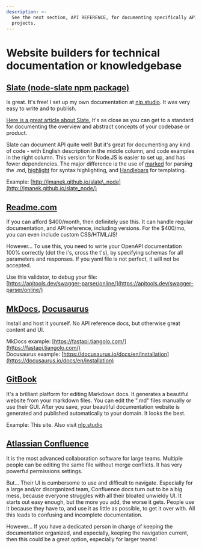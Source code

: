 ```yaml
---
description: >-
  See the next section, API REFERENCE, for documenting specifically API
  projects.
---
```


# Website builders for technical documentation or knowledgebase

## [Slate \(node-slate npm package\)](https://github.com/sdelements/node-slate)

Is great. It's free! I set up my own documentation at [nlp.studio](https://nlp.studio). It was very easy to write and to publish.

[Here is a great article about Slate.](https://www.bitgo.com/blog/using-openapi-at-bitgo) It's as close as you can get to a standard for documenting the overview and abstract concepts of your codebase or product.

Slate can document API quite well!  But it's great for documenting any kind of code - with English description in the middle column, and code examples in the right column. This version for Node.JS is easier to set up, and has fewer dependencies. The major difference is the use of [marked](https://github.com/chjj/marked) for parsing the .md, [highlight](https://highlightjs.org/) for syntax highlighting, and [Handlebars](http://handlebarsjs.com/) for templating.

Example: [http://jmanek.github.io/slate\_node](http://jmanek.github.io/slate_node/)

## [Readme.com](https://Readme.com)

If you can afford $400/month, then definitely use this. It can handle regular documentation, and API reference, including versions. For the $400/mo, you can even include custom CSS/HTML/JS!

However... To use this,  you need to write your OpenAPI documentation 100% correctly \(dot the i's, cross the t's\), by specifying schemas for all parameters and responses. If you yaml file is not perfect, it will not be accepted.

Use this validator, to debug your file:  
[https://apitools.dev/swagger-parser/online/](https://apitools.dev/swagger-parser/online/)

## [MkDocs](https://squidfunk.github.io/mkdocs-material/), [Docusaurus](https://docusaurus.io)

Install and host it yourself. No API reference docs, but otherwise great content and UI.

MkDocs example: [https://fastapi.tiangolo.com/](https://fastapi.tiangolo.com/)  
Docusaurus example: [https://docusaurus.io/docs/en/installation](https://docusaurus.io/docs/en/installation)

## [GitBook](https://gitbook.com)

It's a brilliant platform for editing Markdown docs. It generates a beautiful website from your markdown files. You can edit the ".md" files manually or use their GUI. After you save, your beautiful documentation website is generated and published automatically to your domain. It looks the best. 

Example: This site. Also visit [nlp.studio](https://nlp.studio)

## [Atlassian Confluence](https://www.atlassian.com/software/confluence)

It is the most advanced collaboration software for large teams. Multiple people can be editing the same file without merge conflicts. It has very powerful permissions settings.

But... Their UI is cumbersome to use and difficult to navigate. Especially for a large and/or disorganized team, Confluence docs turn out to be a big mess, because everyone struggles with all their bloated unwieldy UI. It starts out easy enough, but the more you add, the worse it gets. People use it because they have to, and use it as little as possible, to get it over with. All this leads to confusing and incomplete documentation.

However... If you have a dedicated person in charge of keeping the documentation organized, and especially, keeping the navigation current, then this could be a great option, especially for larger teams!

